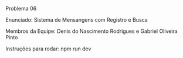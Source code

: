 Problema 06

Enunciado: Sistema de Mensangens com Registro e Busca

Membros da Equipe: Denis do Nascimento Rodrigues e Gabriel Oliveira Pinto

Instruções para rodar: npm run dev